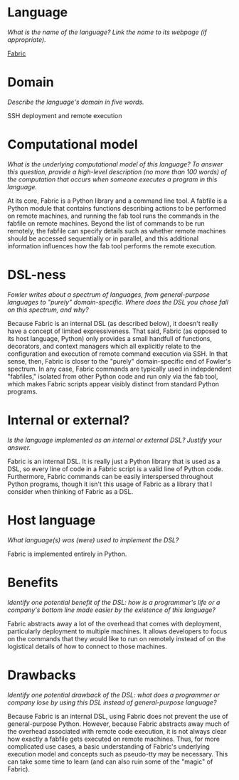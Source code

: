 # Language
_What is the name of the language? Link the name to its webpage 
(if appropriate)._

[Fabric](http://www.fabfile.org/)


# Domain
_Describe the language's domain in five words._

SSH deployment and remote execution


# Computational model
_What is the underlying computational model of this language? To answer this 
question, provide a high-level description (no more than 100 words) of the 
computation that occurs when someone executes a program in this language._

At its core, Fabric is a Python library and a command line tool. A fabfile is
a Python module that contains functions describing actions to be performed on
remote machines, and running the fab tool runs the commands in the fabfile
on remote machines. Beyond the list of commands to be run remotely, the
fabfile can specify details such as whether remote machines should be accessed
sequentially or in parallel, and this additional information influences how
the fab tool performs the remote execution.

# DSL-ness
_Fowler writes about a spectrum of languages, from general-purpose languages to 
"purely" domain-specific. Where does the DSL you chose fall on this spectrum, 
and why?_ 

Because Fabric is an internal DSL (as described below), it doesn't really have
a concept of limited expressiveness. That said, Fabric (as opposed to its host
language, Python) only provides a small handfull of functions, decorators, and
context managers which all explicitly relate to the configuration and
execution of remote command execution via SSH. In that sense, then, Fabric is
closer to the "purely" domain-specific end of Fowler's spectrum. In any case,
Fabric commands are typically used in indepdendent "fabfiles," isolated from
other Python code and run only via the fab tool, which makes Fabric scripts
appear visibly distinct from standard Python programs.


# Internal or external?
_Is the language implemented as an internal or external DSL? 
Justify your answer._

Fabric is an internal DSL. It is really just a Python library that is used as
a DSL, so every line of code in a Fabric script is a valid line of Python code.
Furthermore, Fabric commands can be easily interspersed throughout Python
programs, though it isn't this usage of Fabric as a library that I consider
when thinking of Fabric as a DSL.


# Host language
_What language(s) was (were) used to implement the DSL?_

Fabric is implemented entirely in Python.


# Benefits
_Identify one potential benefit of the DSL: how is a programmer's life or a 
company's bottom line made easier by the existence of this language?_

Fabric abstracts away a lot of the overhead that comes with deployment,
particularly deployment to multiple machines. It allows developers to focus
on the commands that they would like to run on remotely instead of on the
logistical details of how to connect to those machines.


# Drawbacks
_Identify one potential drawback of the DSL: what does a programmer or company 
lose by using this DSL instead of general-purpose language?_

Because Fabric is an internal DSL, using Fabric does not prevent the use of
general-purpose Python. However, because Fabric abstracts away much of the
overhead associated with remote code execution, it is not always clear how
exactly a fabfile gets executed on remote machines. Thus, for more complicated
use cases, a basic understanding of Fabric's underlying execution model and
concepts such as pseudo-tty may be necessary. This can take some time to
learn (and can also ruin some of the "magic" of Fabric).
